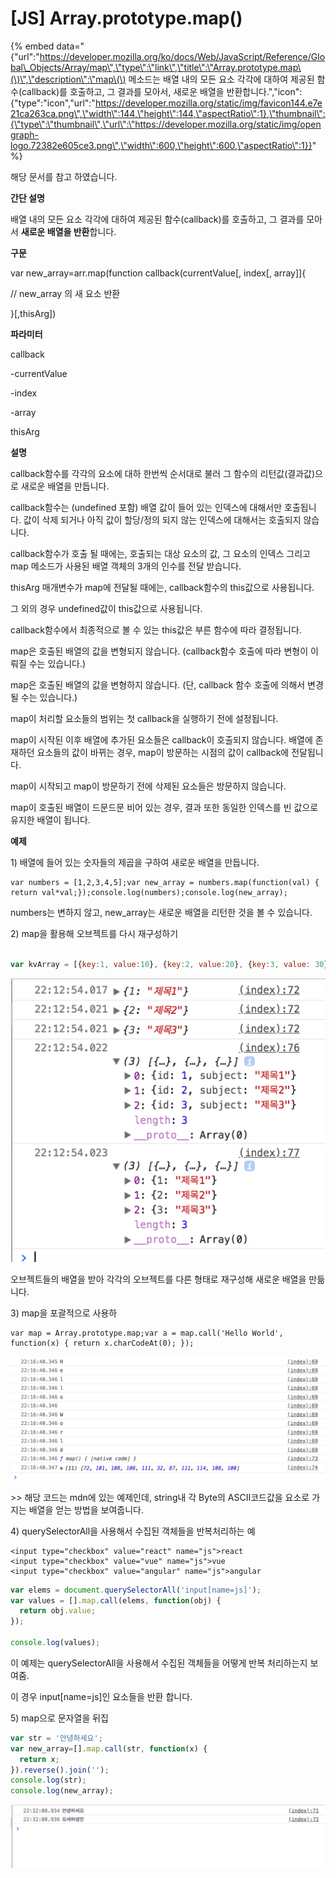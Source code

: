 # \[JS\] Array.prototype.map\(\)

{% embed data="{\"url\":\"https://developer.mozilla.org/ko/docs/Web/JavaScript/Reference/Global\_Objects/Array/map\",\"type\":\"link\",\"title\":\"Array.prototype.map\(\)\",\"description\":\"map\(\) 메소드는 배열 내의 모든 요소 각각에 대하여 제공된 함수\(callback\)를 호출하고, 그 결과를 모아서, 새로운 배열을 반환합니다.\",\"icon\":{\"type\":\"icon\",\"url\":\"https://developer.mozilla.org/static/img/favicon144.e7e21ca263ca.png\",\"width\":144,\"height\":144,\"aspectRatio\":1},\"thumbnail\":{\"type\":\"thumbnail\",\"url\":\"https://developer.mozilla.org/static/img/opengraph-logo.72382e605ce3.png\",\"width\":600,\"height\":600,\"aspectRatio\":1}}" %}

해당 문서를 참고 하였습니다.

 **간단 설명**

배열 내의 모든 요소 각각에 대하여 제공된 함수\(callback\)를 호출하고, 그 결과를 모아서 **새로운 배열을 반환**합니다. 

**구문**

var new\_array=arr.map\(function callback\(currentValue\[, index\[, array\]\]{

// new\_array 의 새 요소 반환

}\[,thisArg\]\)

**파라미터**

callback

-currentValue

-index

-array

thisArg

**설명**

callback함수를 각각의 요소에 대하 한번씩 순서대로 불러 그 함수의 리턴값\(결과값\)으로 새로운 배열을 만듭니다. 

callback함수는 \(undefined 포함\) 배열 값이 들어 있는 인덱스에 대해서만 호출됩니다. 값이 삭제 되거나 아직 값이 할당/정의 되지 않는 인덱스에 대해서는 호출되지 않습니다. 

callback함수가 호출 될 때에는, 호출되는 대상 요소의 값, 그 요소의 인덱스 그리고 map 메소드가 사용된 배열 객체의 3개의 인수를 전달 받습니다. 

thisArg 매개변수가 map에 전달될 때에는, callback함수의 this값으로 사용됩니다. 

그 외의 경우 undefined값이 this값으로 사용됩니다. 

callback함수에서 최종적으로 볼 수 있는  this값은 부른 함수에 따라 결정됩니다. 

map은 호출된 배열의 값을 변형되지 않습니다. \(callback함수 호출에 따라 변형이 이뤄질 수는 있습니다.\)

map은 호출된 배열의 값을 변형하지 않습니다. \(단, callback 함수 호출에 의해서 변경될 수는 있습니다.\)

map이 처리할 요소들의 범위는 첫 callback을 실행하기 전에 설정됩니다. 

map이 시작된 이후 배열에 추가된 요소들은 callback이 호출되지 않습니다.  배열에 존재하던 요소들의 값이 바뀌는 경우, map이 방문하는 시점의 값이 callback에 전달됩니다. 

map이 시작되고 map이 방문하기 전에 삭제된 요소들은 방문하지 않습니다. 

map이 호출된 배열이 드문드문 비어 있는 경우, 결과 또한 동일한 인덱스를 빈 값으로 유지한 배열이 됩니다.

**예제**

1\) 배열에 들어 있는 숫자들의 제곱을 구하여 새로운 배열을 만듭니다.

```text
var numbers = [1,2,3,4,5];var new_array = numbers.map(function(val) {	return val*val;});console.log(numbers);console.log(new_array);
```

numbers는 변하지 않고,  new\_array는 새로운 배열을 리턴한 것을 볼 수 있습니다.

2\) map을 활용해 오브젝트를 다시 재구성하기

```javascript

var kvArray = [{key:1, value:10}, {key:2, value:20}, {key:3, value: 30}];var reformattedArray = kvArray.map(function(obj){    var rObj = {};   rObj[obj.key] = obj.value;   return rObj;});
```

![](../.gitbook/assets/2018-05-17-10.13.08.png)

오브젝트들의 배열을 받아 각각의 오브젝트를 다른 형태로 재구성해 새로운 배열을 만듦니다.

3\) map을 포괄적으로 사용하

```text
var map = Array.prototype.map;var a = map.call('Hello World', function(x) { return x.charCodeAt(0); });
```

![](../.gitbook/assets/2018-05-17-10.18.01.png)

&gt;&gt; 해당 코드는  mdn에 있는 예제인데, string내 각 Byte의 ASCII코드값을 요소로 가지는 배열을 얻는 방법을 보여줍니다.

4\) querySelectorAll을 사용해서 수집된 객체들을 반복처리하는 예

```markup
<input type="checkbox" value="react" name="js">react
<input type="checkbox" value="vue" name="js">vue
<input type="checkbox" value="angular" name="js">angular
```

```javascript
var elems = document.querySelectorAll('input[name=js]');
var values = [].map.call(elems, function(obj) {
  return obj.value;
});

console.log(values);
```

이 예제는 querySelectorAll을 사용해서 수집된 객체들을 어떻게 반복 처리하는지 보여줌.

이  경우 input\[name=js\]인 요소들을 반환 합니다. 

5\) map으로 문자열을 뒤집

```javascript
var str = '안녕하세요';
var new_array=[].map.call(str, function(x) {
  return x;
}).reverse().join(''); 
console.log(str);
console.log(new_array);
```

![](../.gitbook/assets/2018-05-17-10.32.12.png)



